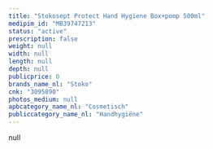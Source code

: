 ```yaml
---
title: "Stokosept Protect Hand Hygiene Box+pomp 500ml"
medipim_id: "MB39747213"
status: "active"
prescription: false
weight: null
width: null
length: null
depth: null
publicprice: 0
brands_name_nl: "Stoko"
cnk: "3095890"
photos_medium: null
apbcategory_name_nl: "Cosmetisch"
publiccategory_name_nl: "Handhygiëne"
---
```

null
